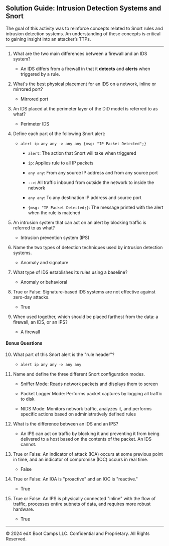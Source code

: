 ## Solution Guide: Intrusion Detection Systems and Snort

The goal of this activity was to reinforce concepts related to Snort rules and intrusion detection systems. An understanding of these concepts is critical to gaining insight into an attacker’s TTPs.

---

1. What are the two main differences between a firewall and an IDS system?

    - An IDS differs from a firewall in that it **detects** and **alerts** when triggered by a rule.

2. What's the best physical placement for an IDS on a network, inline or mirrored port?

    - Mirrored port

3. An IDS placed at the perimeter layer of the DiD model is referred to as what?

    - Perimeter IDS

4. Define each part of the following Snort alert:

   - `alert ip any any -> any any {msg: "IP Packet Detected";}`

        - `alert`: The action that Snort will take when triggered

        - `ip`: Applies rule to all IP packets

        - `any any`: From any source IP address and from any source port

        - `-->`: All traffic inbound from outside the network to inside the network

        - `any any`: To any destination IP address and source port

        - `{msg: "IP Packet Detected;}`: The message printed with the alert when the rule is matched

5. An intrusion system that can act on an alert by blocking traffic is referred to as what?

      - Intrusion prevention system (IPS)

6. Name the two types of detection techniques used by intrusion detection systems.

      - Anomaly and signature

7. What type of IDS establishes its rules using a baseline?

    - Anomaly or behavioral

8. True or False: Signature-based IDS systems are not effective against zero-day attacks.

     - True

9. When used together, which should be placed farthest from the data: a firewall, an IDS, or an IPS?

     - A firewall

#### Bonus Questions

10. What part of this Snort alert is the "rule header"?

      - `alert ip any any -> any any`

11. Name and define the three different Snort configuration modes.

     - Sniffer Mode: Reads network packets and displays them to screen
    
     - Packet Logger Mode: Performs packet captures by logging all traffic to disk
    
     - NIDS Mode: Monitors network traffic, analyzes it, and performs specific actions based on administratively defined rules

12. What is the difference between an IDS and an IPS?

    - An IPS can act on traffic by blocking it and preventing it from being delivered to a host based on the contents of the packet. An IDS cannot.

13. True or False: An indicator of attack (IOA) occurs at some previous point in time, and an indicator of compromise (IOC) occurs in real time.

    - False

14. True or False: An IOA is "proactive" and an IOC is "reactive."

     - True

15.  True or False: An IPS is physically connected "inline" with the flow of traffic, processes entire subnets of data, and requires more robust hardware.

     - True

--- 

© 2024 edX Boot Camps LLC. Confidential and Proprietary. All Rights Reserved.
